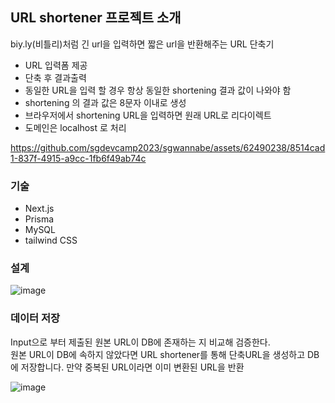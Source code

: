 ## URL shortener 프로젝트 소개

biy.ly(비틀리)처럼 긴 url을 입력하면 짧은 url을 반환해주는 URL 단축기

- URL 입력폼 제공
- 단축 후 결과출력
- 동일한 URL을 입력 할 경우 항상 동일한 shortening 결과 값이 나와야 함
- shortening 의 결과 값은 8문자 이내로 생성
- 브라우저에서 shortening URL을 입력하면 원래 URL로 리다이렉트
- 도메인은 localhost 로 처리

https://github.com/sgdevcamp2023/sgwannabe/assets/62490238/8514cad1-837f-4915-a9cc-1fb6f49ab74c

### 기술

- Next.js
- Prisma
- MySQL
- tailwind CSS

### 설계

![image](https://github.com/sgdevcamp2023/sgwannabe/assets/62490238/4b75bd65-3694-4836-a5cd-b849c6e3c550)

### 데이터 저장

Input으로 부터 제출된 원본 URL이 DB에 존재하는 지 비교해 검증한다.  
원본 URL이 DB에 속하지 않았다면 URL shortener를 통해 단축URL을 생성하고 DB에 저장합니다. 만약 중복된 URL이라면 이미 변환된 URL을 반환

![image](https://github.com/sgdevcamp2023/sgwannabe/assets/62490238/3b3f3180-3b1d-46da-b4a8-1fffaace6b2b)
